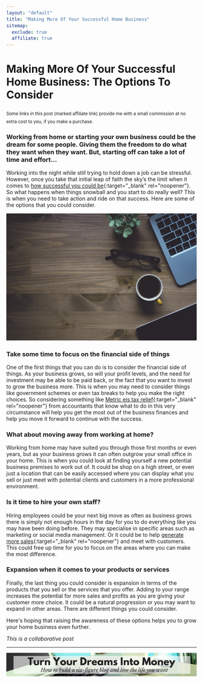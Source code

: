 ```yaml
---
layout: "default"
title: "Making More Of Your Successful Home Business"
sitemap:
  exclude: true
  affiliate: true
---
```

# Making More Of Your Successful Home Business: The Options To Consider
<sub>Some links in this post (marked affiliate link) provide me with a small commission at no extra cost to you, if you make a purchase.</sub>

### Working from home or starting your own business could be the dream for some people. Giving them the freedom to do what they want when they want. But, starting off can take a lot of time and effort... 

Working into the night while still trying to hold down a job can be stressful. However, once you take that initial leap of faith the sky’s the limit when it comes to [how successful you could be](/posts/my-january-2019-monthly-goals-update.html){:target="_blank" rel="noopener"}. So what happens when things snowball and you start to do really well? This is when you need to take action and ride on that success. Here are some of the options that you could consider. 
 
<center>
    <img src='/i/2019/2019posts/making-more-of-your-successful-home-business.jpg' alt='office desk'>
</center>

### Take some time to focus on the financial side of things
One of the first things that you can do is to consider the financial side of things. As your business grows, so will your profit levels, and the need for investment may be able to be paid back, or the fact that you want to invest to grow the business more. This is when you may need to consider things like government schemes or even tax breaks to help you make the right choices. So considering something like [Metric eis tax relief](https://www.metricaccountants.co.uk/eis/){:target="_blank" rel="noopener"} from accountants that know what to do in this very circumstance will help you get the most out of the business finances and help you move it forward to continue with the success. 

### What about moving away from working at home?
Working from home may have suited you through those first months or even years, but as your business grows it can often outgrow your small office in your home. This is when you could look at finding yourself a new potential business premises to work out of. It could be shop on a high street, or even just a location that can be easily accessed where you can display what you sell or just meet with potential clients and customers in a more professional environment. 

### Is it time to hire your own staff?
Hiring employees could be your next big move as often as business grows there is simply not enough hours in the day for you to do everything like you may have been doing before. They may specialise in specific areas such as marketing or social media management. Or it could be to help [generate more sales](https://www.inc.com/michael-alter/small-business-strategy-when-to-outsource.html){:target="_blank" rel="noopener"} and meet with customers. This could free up time for you to focus on the areas where you can make the most difference. 

### Expansion when it comes to your products or services 
Finally, the last thing you could consider is expansion in terms of the products that you sell or the services that you offer. Adding to your range increases the potential for more sales and profits as you are giving your customer more choice. It could be a natural progression or you may want to expand in other areas. There are different things you could consider. 

Here's hoping that raising the awareness of these options helps you to grow your home business even further. 


*This is a collaborative post*

***

<!-- START ADVERTISER: Emma Drew turn your dreams course -->
<center>
<a href="http://bit.ly/turnyourdreamsintomoney" target="_blank"><img src='/aff/turn-your-dreams-into-money-728x90.png' alt='Turn Your Dreams Into Money link to course' /></a>
</center>
<!-- END ADVERTISER: Emma Drew turn your dreams course -->












